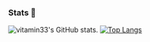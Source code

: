 ### Stats 👋

![vitamin33's GitHub stats](https://github-readme-stats.vercel.app/api?username=vitamin33&hide=contribs,prs&theme=merko).   [![Top Langs](https://github-readme-stats.vercel.app/api/top-langs/?username=vitamin33&theme=merko)](https://github.com/vitamin33/github-readme-stats)


